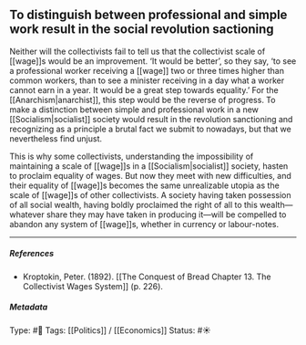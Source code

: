 ## To distinguish between professional and simple work result in the social revolution sactioning  # 

Neither will the collectivists fail to tell us that the collectivist scale of [[wage]]s would be an improvement. ‘It would be better’, so they say, ‘to see a professional worker receiving a [[wage]] two or three times higher than common workers, than to see a minister receiving in a day what a worker cannot earn in a year. It would be a great step towards equality.’ For the [[Anarchism|anarchist]], this step would be the reverse of progress. To make a distinction between simple and professional work in a new [[Socialism|socialist]] society would result in the revolution sanctioning and recognizing as a principle a brutal fact we submit to nowadays, but that we nevertheless find unjust.

This is why some collectivists, understanding the impossibility of maintaining a scale of [[wage]]s in a [[Socialism|socialist]] society, hasten to proclaim equality of wages. But now they meet with new difficulties, and their equality of [[wage]]s becomes the same unrealizable utopia as the scale of [[wage]]s of other collectivists. A society having taken possession of all social wealth, having boldly proclaimed the right of all to this wealth—whatever share they may have taken in producing it—will be compelled to abandon any system of [[wage]]s, whether in currency or labour-notes.

___

##### References

- Kroptokin, Peter. (1892). [[The Conquest of Bread Chapter 13. The Collectivist Wages System]] (p. 226).

##### Metadata

Type: #🔴 
Tags: [[Politics]] / [[Economics]]
Status: #☀️ 
